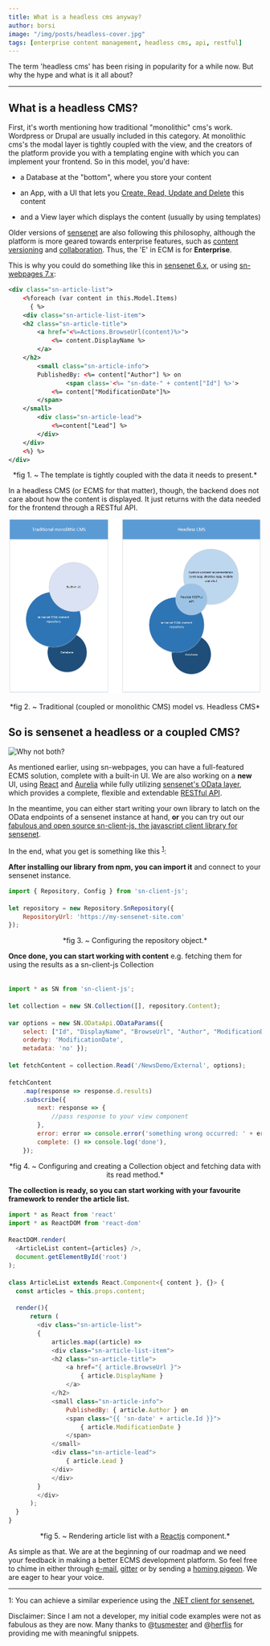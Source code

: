 ```yaml
---
title: What is a headless cms anyway?
author: borsi
image: "/img/posts/headless-cover.jpg"
tags: [enterprise content management, headless cms, api, restful]
---
```


The term 'headless cms' has been rising in popularity for a while now. But why the hype and what is it all about?

---
## What is a headless CMS?
First, it's worth mentioning how traditional "monolithic" cms's work. Wordpress or Drupal are usually included in this category. At monolithic cms's the modal layer is tightly coupled with the view, and the creators of the platform provide you with a templating engine with which you can implement your frontend. So in this model, you'd have:

- a Database at the "bottom", where you store your content
- an App, with a UI that lets you [Create, Read, Update and Delete][25358749] this content
- and a View layer which displays the content (usually by using templates)

  [25358749]: https://en.wikipedia.org/wiki/Create,_read,_update_and_delete "CRUD"


 Older versions of [sensenet][ed1adc41] are also following this philosophy, although the platform is more geared towards enterprise features, such as [content versioning][a19fba28] and [collaboration][206457f6].
 Thus, the 'E' in ECM is for **Enterprise**.

  [ed1adc41]: https://www.sensenet.com/product "sensenet Product features"
  [a19fba28]: https://community.sensenet.com/docs/versioning-and-approval "Versioning and approval"
  [206457f6]: https://community.sensenet.com/docs/workspace "Workspaces in sensenet"

This is why you could do something like this in [sensenet 6.x][9f950a61], or using [sn-webpages 7.x][46ac6b1f]:

```xml
<div class="sn-article-list">
    <%foreach (var content in this.Model.Items)
      { %>
    <div class="sn-article-list-item">
	<h2 class="sn-article-title">
		<a href="<%=Actions.BrowseUrl(content)%>">
			<%= content.DisplayName %>
		</a>
	</h2>
        <small class="sn-article-info">
		PublishedBy: <%= content["Author"] %> on
                <span class='<%= "sn-date-" + content["Id"] %>'>
			<%= content["ModificationDate"]%>
		</span>
	</small>
        <div class="sn-article-lead">
            <%=content["Lead"] %>
        </div>
    </div>
    <%} %>
</div>
```
<p align="center">
*fig 1. ~ The template is tightly coupled with the data it needs to present.*
</p>

  [46ac6b1f]: https://github.com/SenseNet/sn-webpages "Sn-webpages"
  [9f950a61]: https://community.sensenet.com/docs/how-to-install-sn6/ "Install sensenet 6.5"

In a headless CMS (or ECMS for that matter), though, the backend does not care about how the content is displayed. It just returns with the data needed for the frontend through a RESTful API.

![Headless vs Coupled](/img/posts/headless-cms.png "Headless vs Coupled")
<p align="center">
*fig 2. ~ Traditional (coupled or monolithic CMS) model vs. Headless CMS*
</p>

## So is sensenet a headless or a coupled CMS?
![Why not both?](https://i.imgur.com/KgXtawP.gif "Why not both?")

As mentioned earlier, using sn-webpages, you can have a full-featured ECMS solution, complete with a built-in UI. We are also working on a **new** UI, using [React][b3358601] and [Aurelia][b56bd31b] while fully utilizing [sensenet's OData layer][71579091], which provides a complete, flexible and extendable [RESTful API][f9c00a93].

  [71579091]: https://community.sensenet.com/docs/built-in-odata-actions-and-functions/ "Built-in OData actions and functions"
  [f9c00a93]: https://community.sensenet.com/docs/odata-rest-api/ "OData REST API"
  [b3358601]: https://github.com/SenseNet/sn-controls-react "React controls for sensenet"
  [b56bd31b]: https://github.com/SenseNet/sn-controls-aurelia "Aurelia controls for sensenet"

In the meantime, you can either start writing your own library to latch on the OData endpoints of a sensenet instance at hand, **or** you can try out our [fabulous and open source sn-client-js, the javascript client library for sensenet][de7f7b73].

  [de7f7b73]: https://github.com/SenseNet/sn-client-js "Sn-client-js"

In the end, what you get is something like this <sup>[1](#footnote1)</sup>:

**After installing our library from npm, you can import it** and connect to your sensenet instance.
```javascript
import { Repository, Config } from 'sn-client-js';

let repository = new Repository.SnRepository({
	RepositoryUrl: 'https://my-sensenet-site.com'
});
```
<p align="center">
*fig 3. ~ Configuring the repository object.*
</p>

**Once done, you can start working with content** e.g. fetching them for using the results as a sn-client-js Collection
```javascript

import * as SN from 'sn-client-js';

let collection = new SN.Collection([], repository.Content);

var options = new SN.ODataApi.ODataParams({
	select: ["Id", "DisplayName", "BrowseUrl", "Author", "ModificationDate", "Lead"],
	orderby: 'ModificationDate',
	metadata: 'no' });

let fetchContent = collection.Read('/NewsDemo/External', options);

fetchContent
	.map(response => response.d.results)
	.subscribe({
		next: response => {
			//pass response to your view component
		},
		error: error => console.error('something wrong occurred: ' + error),
		complete: () => console.log('done'),
	});
```

<p align="center">
*fig 4. ~ Configuring and creating a Collection object and fetching data with its read method.*
</p>

**The collection is ready, so you can start working with your favourite framework to render the article list.**
```javascript
import * as React from 'react'
import * as ReactDOM from 'react-dom'

ReactDOM.render(
  <ArticleList content={articles} />,
  document.getElementById('root')
);

class ArticleList extends React.Component<{ content }, {}> {
  const articles = this.props.content;

  render(){
	  return (
	    <div class="sn-article-list">
	    {
	    	articles.map((article) =>
		    <div class="sn-article-list-item">
			<h2 class="sn-article-title">
				<a href="{ article.BrowseUrl }">
					{ article.DisplayName }
				</a>
			</h2>
			<small class="sn-article-info">
				PublishedBy: { article.Author } on
				<span class="{{ 'sn-date' + article.Id }}">
					{ article.ModificationDate }
				</span>
			</small>
			<div class="sn-article-lead">
			    { article.Lead }
			</div>
		    </div>
	    }
	    </div>
	  );
  }
}

```
<p align="center">
*fig 5. ~ Rendering article list with a <a href="https://facebook.github.io/react/">Reactjs</a> component.*
</p>

As simple as that. We are at the beginning of our roadmap and we need your feedback in making a better ECMS development platform. So feel free to chime in either through [e-mail][1e51c7fb], [gitter][bd86dc61] or by sending a [homing pigeon][e3d316af]. We are eager to hear your voice.

  [1e51c7fb]: helloATsensenetDOTcom "Say hello!"
  [bd86dc61]: https://gitter.im/SenseNet/sensenet "Chat with us!"
  [e3d316af]: http://i.imgur.com/yldRjme.gif "His name is Károly."

***
<a id="footnote1">1</a>: You can achieve a similar experience using the [.NET client for sensenet.][55d8492d]

Disclaimer: Since I am not a developer, my initial code examples were not as fabulous as they are now. Many thanks to @[tusmester][8cd0cdf0] and @[herflis][b71828da] for providing me with meaningful snippets.

  [55d8492d]: https://github.com/SenseNet/sn-client-dotnet "Sn-client-dotnet"
  [8cd0cdf0]: https://github.com/tusmester "Tusmester's github profile"
  [b71828da]: https://github.com/herflis "Herflis's github profile"
